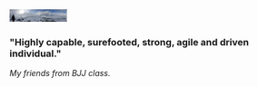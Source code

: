 <img src='/longView.jpg' alt='myPoorFeet' width="20%" height="50%"/>

### "Highly capable, surefooted, strong, agile and driven individual." 
_My friends from BJJ class._


